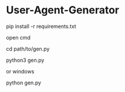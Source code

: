 # User-Agent-Generator

pip install -r requirements.txt

open cmd

cd path/to/gen.py

python3 gen.py

or windows

python gen.py
